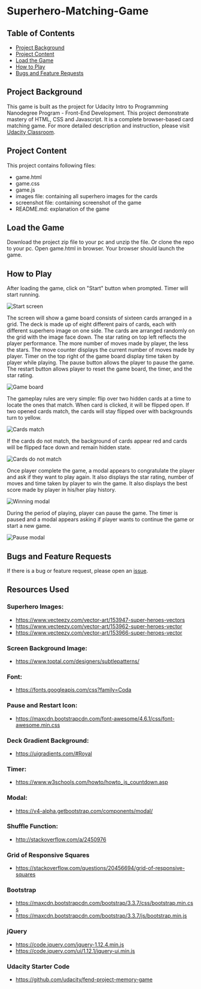 # Superhero-Matching-Game

## Table of Contents
* [Project Background](#project-background)
* [Project Content](#project-content)
* [Load the Game](#load-the-game)
* [How to Play](#how-to-play)
* [Bugs and Feature Requests](#bugs-and-feature-requests)

## Project Background
This game is built as the project for Udacity Intro to Programming Nanodegree Program - Front-End Development. This project demonstrate mastery of HTML, CSS and Javascript. It is a complete browser-based card matching game.
For more detailed description and instruction, please visit [Udacity Classroom](https://classroom.udacity.com/nanodegrees/nd000/parts/95029f6c-33fb-4dd0-b200-ad40da075a8d/modules/1050afbb-ced4-4919-900f-6b197dc2e9b1/lessons/7781c514-aca1-4d8c-8c1e-721f2e0b3746/concepts/0a38769e-8e23-4e3f-9482-d8d1aa80fbb6).

## Project Content
This project contains following files:
- game.html
- game.css
- game.js
- images file: containing all superhero images for the cards
- screenshot file: containing screenshot of the game
- README.md: explanation of the game

## Load the Game
Download the project zip file to your pc and unzip the file. Or clone the repo to your pc.
Open game.html in browser. Your browser should launch the game.

## How to Play
After loading the game, click on "Start" button when prompted. Timer will start running.

![Start screen](screenshot/startScreen.PNG "Start screen")

The screen will show a game board consists of sixteen cards arranged in a grid. The deck is made up of eight different pairs of cards, each with different superhero image on one side. The cards are arranged randomly on the grid with the image face down. The star rating on top left reflects the player performance. The more number of moves made by player, the less the stars. The move counter displays the current number of moves made by player. Timer on the top right of the game board display time taken by player while playing. The pause button allows the player to pause the game. The restart button allows player to reset the game board, the timer, and the star rating.

![Game board](screenshot/gameBoard.PNG "Game board")

The gameplay rules are very simple: flip over two hidden cards at a time to locate the ones that match. When card is clicked, it will be flipped open. If two opened cards match, the cards will stay flipped over with backgrounds turn to yellow.

![Cards match](screenshot/gamePlay.PNG "Matched cards")

If the cards do not match, the background of cards appear red and cards will be flipped face down and remain hidden state.

![Cards do not match](screenshot/wrongMatch.PNG "Wrong match card")

Once player complete the game, a modal appears to congratulate the player and ask if they want to play again. It also displays the star rating, number of moves and time taken by player to win the game. It also displays the best score made by player in his/her play history.

![Winning modal](screenshot/gameComplete.PNG "Winning modal")

During the period of playing, player can pause the game. The timer is paused and a modal appears asking if player wants to continue the game or start a new game.

![Pause modal](screenshot/pauseScreen.PNG "Pause modal")

## Bugs and Feature Requests
If there is a bug or feature request, please open an [issue](https://github.com/eileenwong9305/Superhero-Matching-Game/issues/new).

## Resources Used
### Superhero Images:
- <https://www.vecteezy.com/vector-art/153947-super-heroes-vectors>
- <https://www.vecteezy.com/vector-art/153962-super-heroes-vector>
- <https://www.vecteezy.com/vector-art/153966-super-heroes-vector>

### Screen Background Image:
- <https://www.toptal.com/designers/subtlepatterns/>

### Font:
- <https://fonts.googleapis.com/css?family=Coda>

### Pause and Restart Icon:
- <https://maxcdn.bootstrapcdn.com/font-awesome/4.6.1/css/font-awesome.min.css>

### Deck Gradient Background:
- <https://uigradients.com/#Royal>

### Timer:
- <https://www.w3schools.com/howto/howto_js_countdown.asp>

### Modal:
- <https://v4-alpha.getbootstrap.com/components/modal/>

### Shuffle Function:
- <http://stackoverflow.com/a/2450976>

### Grid of Responsive Squares
- <https://stackoverflow.com/questions/20456694/grid-of-responsive-squares>

### Bootstrap
- <https://maxcdn.bootstrapcdn.com/bootstrap/3.3.7/css/bootstrap.min.css>
- <https://maxcdn.bootstrapcdn.com/bootstrap/3.3.7/js/bootstrap.min.js>

### jQuery
- <https://code.jquery.com/jquery-1.12.4.min.js>
- <https://code.jquery.com/ui/1.12.1/jquery-ui.min.js>

### Udacity Starter Code
- <https://github.com/udacity/fend-project-memory-game>
